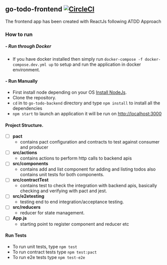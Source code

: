 ## go-todo-frontend [![CircleCI](https://circleci.com/gh/circleci/circleci-docs.svg?style=svg)](https://app.circleci.com/pipelines/github/aasimsajjad22/react-todo-frontend/)
The frontend app has been created with ReactJs following ATDD Approach
### How to run
##### - Run through Docker
- If you have docker installed then simply run `docker-compose -f docker-compose.dev.yml up` to setup and run the application in docker environment.
#### - Run Manually
- First install node depending on your OS [Install NodeJs](https://nodejs.org/en/download/).
- Clone the repository.
- `cd` in to `go-todo-backend` directory and type `npm install` to install all the dependencies
- `npm start` to launch an application it will be run on [http://localhost:3000](http://localhost:3000)

#### Project Structure.
- [ ] **pact**
  - contains pact configuration and contracts to test against consumer and producer 
- [ ] **src/actions**
  - contains actions to perform http calls to backend apis
- [ ] **src/components**
  - contains add and list component for adding and listing todos also contains unit tests for both components.
- [ ] **src/contractTest**
  - contains test to check the integration with backend apis, basically checking and verifying with pact and jest. 
- [ ] **src/e2etesting**
  - testing end to end integration/acceptance testing.
- [ ] **src/reducers**
  - reducer for state management.
- [ ] **App.js**
  - starting point to register component and reducer etc


#### Run Tests
- To run unit tests, type `npm test`
- To run contract tests type `npm test:pact`
- To run e2e tests type `npm test-e2e`



